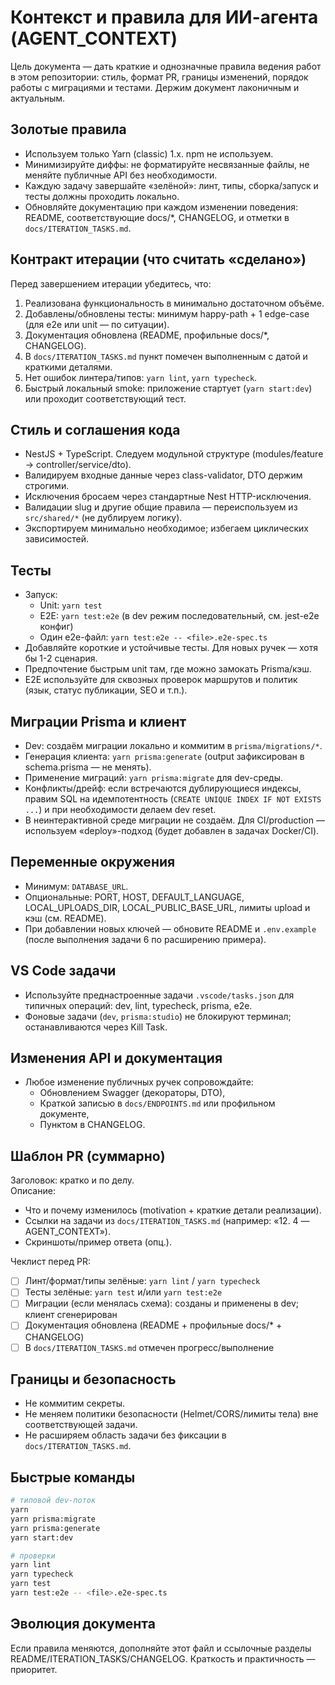 # Контекст и правила для ИИ-агента (AGENT_CONTEXT)

Цель документа — дать краткие и однозначные правила ведения работ в этом репозитории: стиль, формат PR, границы изменений, порядок работы с миграциями и тестами. Держим документ лаконичным и актуальным.

## Золотые правила

- Используем только Yarn (classic) 1.x. npm не используем.
- Минимизируйте диффы: не форматируйте несвязанные файлы, не меняйте публичные API без необходимости.
- Каждую задачу завершайте «зелёной»: линт, типы, сборка/запуск и тесты должны проходить локально.
- Обновляйте документацию при каждом изменении поведения: README, соответствующие docs/\*, CHANGELOG, и отметки в `docs/ITERATION_TASKS.md`.

## Контракт итерации (что считать «сделано»)

Перед завершением итерации убедитесь, что:

1. Реализована функциональность в минимально достаточном объёме.
2. Добавлены/обновлены тесты: минимум happy-path + 1 edge-case (для e2e или unit — по ситуации).
3. Документация обновлена (README, профильные docs/\*, CHANGELOG).
4. В `docs/ITERATION_TASKS.md` пункт помечен выполненным с датой и краткими деталями.
5. Нет ошибок линтера/типов: `yarn lint`, `yarn typecheck`.
6. Быстрый локальный smoke: приложение стартует (`yarn start:dev`) или проходит соответствующий тест.

## Стиль и соглашения кода

- NestJS + TypeScript. Следуем модульной структуре (modules/feature → controller/service/dto).
- Валидируем входные данные через class-validator, DTO держим строгими.
- Исключения бросаем через стандартные Nest HTTP-исключения.
- Валидации slug и другие общие правила — переиспользуем из `src/shared/*` (не дублируем логику).
- Экспортируем минимально необходимое; избегаем циклических зависимостей.

## Тесты

- Запуск:
  - Unit: `yarn test`
  - E2E: `yarn test:e2e` (в dev режим последовательный, см. jest-e2e конфиг)
  - Один e2e-файл: `yarn test:e2e -- <file>.e2e-spec.ts`
- Добавляйте короткие и устойчивые тесты. Для новых ручек — хотя бы 1-2 сценария.
- Предпочтение быстрым unit там, где можно замокать Prisma/кэш.
- E2E используйте для сквозных проверок маршрутов и политик (язык, статус публикации, SEO и т.п.).

## Миграции Prisma и клиент

- Dev: создаём миграции локально и коммитим в `prisma/migrations/*`.
- Генерация клиента: `yarn prisma:generate` (output зафиксирован в schema.prisma — не менять).
- Применение миграций: `yarn prisma:migrate` для dev-среды.
- Конфликты/дрейф: если встречаются дублирующиеся индексы, правим SQL на идемпотентность (`CREATE UNIQUE INDEX IF NOT EXISTS ...`) и при необходимости делаем dev reset.
- В неинтерактивной среде миграции не создаём. Для CI/production — используем «deploy»-подход (будет добавлен в задачах Docker/CI).

## Переменные окружения

- Минимум: `DATABASE_URL`.
- Опциональные: PORT, HOST, DEFAULT_LANGUAGE, LOCAL_UPLOADS_DIR, LOCAL_PUBLIC_BASE_URL, лимиты upload и кэш (см. README).
- При добавлении новых ключей — обновите README и `.env.example` (после выполнения задачи 6 по расширению примера).

## VS Code задачи

- Используйте преднастроенные задачи `.vscode/tasks.json` для типичных операций: dev, lint, typecheck, prisma, e2e.
- Фоновые задачи (`dev`, `prisma:studio`) не блокируют терминал; останавливаются через Kill Task.

## Изменения API и документация

- Любое изменение публичных ручек сопровождайте:
  - Обновлением Swagger (декораторы, DTO),
  - Краткой записью в `docs/ENDPOINTS.md` или профильном документе,
  - Пунктом в CHANGELOG.

## Шаблон PR (суммарно)

Заголовок: кратко и по делу.  
Описание:

- Что и почему изменилось (motivation + краткие детали реализации).
- Ссылки на задачи из `docs/ITERATION_TASKS.md` (например: «12. 4 — AGENT_CONTEXT»).
- Скриншоты/пример ответа (опц.).

Чеклист перед PR:

- [ ] Линт/формат/типы зелёные: `yarn lint` / `yarn typecheck`
- [ ] Тесты зелёные: `yarn test` и/или `yarn test:e2e`
- [ ] Миграции (если менялась схема): созданы и применены в dev; клиент сгенерирован
- [ ] Документация обновлена (README + профильные docs/\* + CHANGELOG)
- [ ] В `docs/ITERATION_TASKS.md` отмечен прогресс/выполнение

## Границы и безопасность

- Не коммитим секреты.
- Не меняем политики безопасности (Helmet/CORS/лимиты тела) вне соответствующей задачи.
- Не расширяем область задачи без фиксации в `docs/ITERATION_TASKS.md`.

## Быстрые команды

```bash
# типовой dev-поток
yarn
yarn prisma:migrate
yarn prisma:generate
yarn start:dev

# проверки
yarn lint
yarn typecheck
yarn test
yarn test:e2e -- <file>.e2e-spec.ts
```

## Эволюция документа

Если правила меняются, дополняйте этот файл и ссылочные разделы README/ITERATION_TASKS/CHANGELOG. Краткость и практичность — приоритет.
